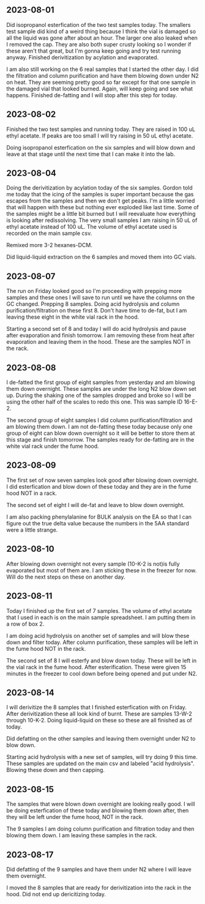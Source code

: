 ## 2023-08-01
Did isopropanol esterfication of the two test samples today.
The smallers test sample did kind of a weird thing because I think the vial is damaged so all the liquid was gone after about an hour.
The larger one also leaked when I removed the cap.
They are also both super crusty looking so I wonder if these aren't that great, but I'm gonna keep going and try test running anyway. 
Finished derivitization by acylation and evaporated. 

I am also still working on the 6 real samples that I started the other day. 
I did the filtration and column purification and have them blowing down under N2 on heat. 
They are seeming pretty good so far except for that one sample in the damaged vial that looked burned.
Again, will keep going and see what happens. 
Finished de-fatting and I will stop after this step for today. 

## 2023-08-02
Finished the two test samples and running today. 
They are raised in 100 uL ethyl acetate.
If peaks are too small I will try raising in 50 uL ethyl acetate.

Doing isopropanol esterfication on the six samples and will blow down and leave at that stage until the next time that I can make it into the lab. 

## 2023-08-04
Doing the derivitization by acylation today of the six samples. 
Gordon told me today that the icing of the samples is super important because the gas escapes from the samples and then we don't get peaks. 
I'm a little worried that will happen with these but nothing ever exploded like last time. 
Some of the samples might be a little bit burned but I will reevaluate how everything is looking after redissolving. 
The very small samples I am raising in 50 uL of ethyl acetate instead of 100 uL.
The volume of ethyl acetate used is recorded on the main sample csv. 

Remixed more 3-2 hexanes-DCM. 

Did liquid-liquid extraction on the 6 samples and moved them into GC vials. 

## 2023-08-07
The run on Friday looked good so I'm proceeding with prepping more samples and these ones I will save to run until we have the columns on the GC changed. 
Prepping 8 samples. 
Doing acid hydrolysis and column purification/filtration on these first 8.
Don't have time to de-fat, but I am leaving these eight in the white vial rack in the hood. 

Starting a second set of 8 and today I will do acid hydrolysis and pause after evaporation and finish tomorrow. 
I am removing these from heat after evaporation and leaving them in the hood. 
These are the samples NOT in the rack.

## 2023-08-08
I de-fatted the first group of eight samples from yesterday and am blowing them down overnight.
These samples are under the long N2 blow down set up. 
During the shaking one of the samples dropped and broke so I will be using the other half of the scales to redo this one.
This was sample ID 16-E-2. 

The second group of eight samples I did column purification/filtration and am blowing them down.
I am not de-fatting these today because only one group of eight can blow down overnight so it will be better to store them at this stage and finish tomorrow. 
The samples ready for de-fatting are in the white vial rack under the fume hood. 

## 2023-08-09
The first set of now seven samples look good after blowing down overnight. 
I did esterfication and blow down of these today and they are in the fume hood NOT in a rack.  

The second set of eight I will de-fat and leave to blow down overnight. 

I am also packing phenylalanine for BULK analysis on the EA so that I can figure out the true delta value because the numbers in the 5AA standard were a little strange. 

## 2023-08-10
After blowing down overnight not every sample (10-K-2 is not)is fully evaporated but most of them are. I am sticking these in the freezer for now.
Will do the next steps on these on another day. 

## 2023-08-11
Today I finished up the first set of 7 samples. 
The volume of ethyl acetate that I used in each is on the main sample spreadsheet. 
I am putting them in a row of box 2.

I am doing acid hydrolysis on another set of samples and will blow these down and filter today.
After column purification, these samples will be left in the fume hood NOT in the rack. 

The second set of 8 I will esterfy and blow down today. 
These will be left in the vial rack in the fume hood. 
After esterification. These were given 15 minutes in the freezer to cool down before being opened and put under N2.

## 2023-08-14
I will derivitize the 8 samples that I finished esterfication with on Friday. 
After derivitization these all look kind of burnt. 
These are samples 13-W-2 through 10-K-2.
Doing liquid-liquid on these so these are all finished as of today. 

Did defatting on the other samples and leaving them overnight under N2 to blow down. 

Starting acid hydrolysis with a new set of samples, will try doing 9 this time. These samples are updated on the main csv and labeled "acid hydrolysis".
Blowing these down and then capping. 

## 2023-08-15
The samples that were blown down overnight are looking really good.
I will be doing esterfication of these today and blowing them down after, then they will be left under the fume hood, NOT in the rack. 

The 9 samples I am doing column purification and filtration today and then blowing them down. 
I am leaving these samples in the rack. 

## 2023-08-17
Did defatting of the 9 samples and have them under N2 where I will leave them overnight. 

I moved the 8 samples that are ready for derivitization into the rack in the hood. 
Did not end up dericitizing today. 
